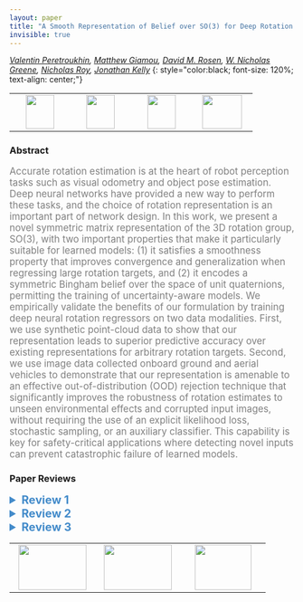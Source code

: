 ```yaml
---
layout: paper
title: "A Smooth Representation of Belief over SO(3) for Deep Rotation Learning with Uncertainty"
invisible: true
---
```

*[Valentin Peretroukhin](https://valentinp.com), [Matthew Giamou](https://starslab.ca/people/matthew-giamou/), [David M. Rosen](https://scholar.google.com/citations?user=EZWbedcAAAAJ), [W. Nicholas Greene](https://wngreene.github.io/), [Nicholas Roy](https://www.csail.mit.edu/person/nicholas-roy), [Jonathan Kelly](http://stars.utias.utoronto.ca/~jkelly/)*
{: style="color:black; font-size: 120%; text-align: center;"}

<table width="40%"> <tr>
<td style="width: 20%; text-align: center;"><a href="http://www.roboticsproceedings.org/rss16/p007.pdf"><img src="{{ site.baseurl }}/images/paper_link.png"
width = "50"  height = "60"/> </a> </td>

<td style="width: 20%; text-align: center;"><a href="https://papers.starslab.ca/bingham-rotation-learning/"><img src="{{ site.baseurl }}/images/website_link.png"
width = "50"  height = "60"/> </a> </td>

<td style="width: 20%; text-align: center;"><a href="https://github.com/utiasSTARS/bingham-rotation-learning"><img src="{{ site.baseurl }}/images/software_link.png"
width = "50"  height = "60"/> </a> </td>

<td style="width: 20%; text-align: center;"><a href="nan"><img src="{{ site.baseurl }}/images/pheedloop_link.png"
width = "70"  height = "60"/> </a> </td>

</tr></table>

### Abstract
<html><p style="color:gray; font-size: 120%; text-align: justified;">
Accurate rotation estimation is at the heart of robot perception tasks such as visual odometry and object pose estimation. Deep neural networks have provided a new way to perform these tasks, and the choice of rotation representation is an important part of network design. In this work, we present a novel symmetric matrix representation of the 3D rotation group, SO(3), with two important properties that make it particularly suitable for learned models: (1) it satisfies a smoothness property that improves convergence and generalization when regressing large rotation targets, and (2) it encodes a symmetric Bingham belief over the space of unit quaternions, permitting the training of uncertainty-aware models. We empirically validate the benefits of our formulation by training deep neural rotation regressors on two data modalities. First, we use synthetic point-cloud data to show that our representation leads to superior predictive accuracy over existing representations for arbitrary rotation targets. Second, we use image data collected onboard ground and aerial vehicles to demonstrate that our representation is amenable to an effective out-of-distribution (OOD) rejection technique that significantly improves the robustness of rotation estimates to unseen environmental effects and corrupted input images, without requiring the use of an explicit likelihood loss, stochastic sampling, or an auxiliary classifier. This capability is key for safety-critical applications where detecting novel inputs can prevent catastrophic failure of learned models.
</p></html>

### Paper Reviews
<details><summary style="font-size:20px; color:#438BCA; cursor: pointer;"><b> Review 1</b></summary>
<p style="color:gray; font-size: 120%; text-align: justified; white-space: pre-line">
The representation of rotations via continuous differentiable forms is essential for pose estimation methods based on learnable differentiable maps, such as deep neural networks. This paper provides a valuable contribution by providing a method for learning rotations which should be easily implementable with any modern deep learning framework. Theoretical results and empirical evidence strengthen the contribution. The paper, however, has a few issues, which I highlight below.

Major issues:
- A clearer distinction and discussion of advantages/disadvantages of the proposed approach with respect to the work in [42] is needed. Despite the simplicity of Problem 3 and its solution when compared to the formulations in [42, Sec. 4.2], the empirical gains seem to be quite marginal in the experiments to justify a 10D rather than 6D representation for rotations in SO(3).

Minor issues:
- There are a few acronyms and math symbols which should be defined before their first mention in the text. Examples (and my guess): QCQP (quadratically constrained quadratic program), SO(n) (special orthogonal group), \mathbb{S}^4 (real symmetric matrices?), S^3 (3D sphere), \mathbb{RP}^n (real projection), the Log and norm in Eq. 22, which is ambiguous, etc. Despite some of these terms and notation being common in some specific fields, RSS is still a general robotics conference with a broad audience. A paragraph defining the main mathematical spaces and the associated notation, as in [42, Sec. 3], should suffice.

- The claim "most approaches to regressing rotations using data-driven models are unable to effectively model uncertainty" is slightly strong and lacks a citation.

- In Eq. 25/26, "f" as defined by Problem 3 should map to a rotation matrix C^*, not the corresponding quaternion q^*.

- A comparison in terms of measured computation time is missing. It should clarify whether the extra computations required to solve Problem 3 add too much overhead when compared to the method proposed by [42].

Other details:
- Some sentences are quite long, extending for more than 4 lines, and should be broken up/revised.
- Why not "\mathbf{I}" instead of "\mathbf{1}" to denote the identity matrix? The latter symbol causes confusion with a vector/matrix of ones.
</p> </details>

<details><summary style="font-size:20px; color:#438BCA; cursor: pointer;"><b> Review 2</b></summary>
<p style="color:gray; font-size: 120%; text-align: justified; white-space: pre-line">
This paper is very well-written. It builds upon the work in reference [42] significantly with the technical novelties being the connection to the Bingham distribution for uncertainty estimation and out-of-distribution detection. The experiments are impressive.

Some minor comments:

1. It is a bit hard to judge how difficult it is to train the matrix A(theta) and how well it generalizes across datasets which would be a highly desirable quality for a rotation estimation method.
2. Perhaps the authors could also consider incorporating this approach in a typical visual-inertial-odometry (VIO) system
</p> </details>

<details><summary style="font-size:20px; color:#438BCA; cursor: pointer;"><b> Review 3</b></summary>
<p style="color:gray; font-size: 120%; text-align: justified; white-space: pre-line">
The authors present a novel rotation estimation model for robot perception tasks. They claim that their model improves convergence on large rotation targets, it is singularity-free and it is robust against uncertainties or corrupted images, providing experiments with synthetic and real data. They are going to publish the code with the paper for reproducibility.

Minor comments:
- It would be interesting to explain a little bit more how the method avoids singularities
- Quadratically- Constrained Quadratic Program (QCQP) is mentioned for the firt time in page 3, but QCQP appears in previous pages.
</p> </details>

<table width="100%"><tr><td style="width: 30%; text-align: center;"><a href="{{ site.baseurl }}/program/papers/6"> <img src="{{ site.baseurl }}/images/previous_icon.png" width = "120"  height = "80"/> </a> </td>

<td style="width: 30%; text-align: center;"><a href="{{ site.baseurl }}/program/papers"> <img src="{{ site.baseurl }}/images/overview_icon.png" width = "120"  height = "80"/> </a> </td> 

<td style="width: 30%; text-align: center;"><a href="{{ site.baseurl }}/program/papers/8"> <img src="{{ site.baseurl }}/images/next_icon.png" width = "100"  height = "80"/> </a> </td> 

</tr></table>

